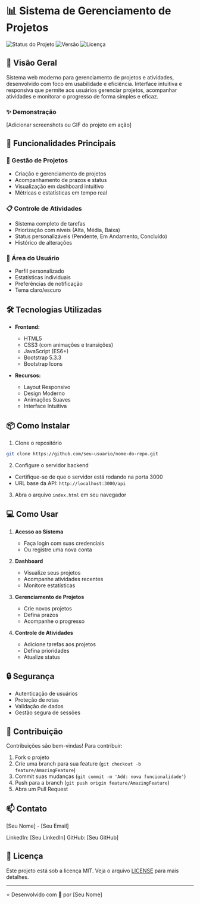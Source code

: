 # 📊 Sistema de Gerenciamento de Projetos

![Status do Projeto](https://img.shields.io/badge/Status-Em%20Desenvolvimento-green)
![Versão](https://img.shields.io/badge/Versão-1.0.0-blue)
![Licença](https://img.shields.io/badge/Licença-MIT-purple)

## 🌟 Visão Geral

Sistema web moderno para gerenciamento de projetos e atividades, desenvolvido com foco em usabilidade e eficiência. Interface intuitiva e responsiva que permite aos usuários gerenciar projetos, acompanhar atividades e monitorar o progresso de forma simples e eficaz.

### ✨ Demonstração

[Adicionar screenshots ou GIF do projeto em ação]

## 🚀 Funcionalidades Principais

### 📌 Gestão de Projetos
- Criação e gerenciamento de projetos
- Acompanhamento de prazos e status
- Visualização em dashboard intuitivo
- Métricas e estatísticas em tempo real

### 📋 Controle de Atividades
- Sistema completo de tarefas
- Priorização com níveis (Alta, Média, Baixa)
- Status personalizáveis (Pendente, Em Andamento, Concluído)
- Histórico de alterações

### 👤 Área do Usuário
- Perfil personalizado
- Estatísticas individuais
- Preferências de notificação
- Tema claro/escuro

## 🛠️ Tecnologias Utilizadas

- **Frontend:**
  - HTML5
  - CSS3 (com animações e transições)
  - JavaScript (ES6+)
  - Bootstrap 5.3.3
  - Bootstrap Icons

- **Recursos:**
  - Layout Responsivo
  - Design Moderno
  - Animações Suaves
  - Interface Intuitiva

## 📦 Como Instalar

1. Clone o repositório
```bash
git clone https://github.com/seu-usuario/nome-do-repo.git
```

2. Configure o servidor backend
- Certifique-se de que o servidor está rodando na porta 3000
- URL base da API: `http://localhost:3000/api`

3. Abra o arquivo `index.html` em seu navegador

## 💻 Como Usar

1. **Acesso ao Sistema**
   - Faça login com suas credenciais
   - Ou registre uma nova conta

2. **Dashboard**
   - Visualize seus projetos
   - Acompanhe atividades recentes
   - Monitore estatísticas

3. **Gerenciamento de Projetos**
   - Crie novos projetos
   - Defina prazos
   - Acompanhe o progresso

4. **Controle de Atividades**
   - Adicione tarefas aos projetos
   - Defina prioridades
   - Atualize status

## 🔒 Segurança

- Autenticação de usuários
- Proteção de rotas
- Validação de dados
- Gestão segura de sessões

## 🤝 Contribuição

Contribuições são bem-vindas! Para contribuir:

1. Fork o projeto
2. Crie uma branch para sua feature (`git checkout -b feature/AmazingFeature`)
3. Commit suas mudanças (`git commit -m 'Add: nova funcionalidade'`)
4. Push para a branch (`git push origin feature/AmazingFeature`)
5. Abra um Pull Request

## 📫 Contato

[Seu Nome] - [Seu Email]

LinkedIn: [Seu LinkedIn]
GitHub: [Seu GitHub]

## 📄 Licença

Este projeto está sob a licença MIT. Veja o arquivo [LICENSE](LICENSE) para mais detalhes.

---
⭐ Desenvolvido com 💙 por [Seu Nome] 
